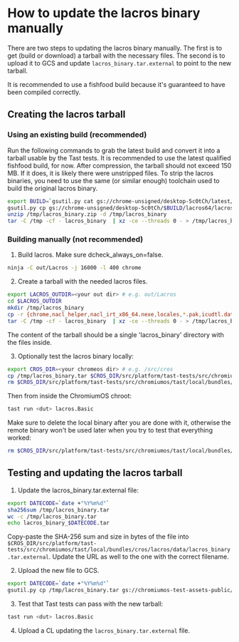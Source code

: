 # How to update the lacros binary manually

There are two steps to updating the lacros binary manually. The first is to
get (build or download) a tarball with the necessary files. The second is
to upload it to GCS and update `lacros_binary.tar.external` to point to the
new tarball.

It is recommended to use a fishfood build because it's guaranteed to have been
compiled correctly.

## Creating the lacros tarball
### Using an existing build (recommended)

Run the following commands to grab the latest build and convert it into a
tarball usable by the Tast tests. It is recommended to use the latest qualified
fishfood build, for now. After compression, the tarball should not exceed 150
MB. If it does, it is likely there were unstripped files. To strip the lacros
binaries, you need to use the same (or similar enough) toolchain used to build
the original lacros binary.

```sh
export BUILD=`gsutil.py cat gs://chrome-unsigned/desktop-5c0tCh/latest/linux64.txt`
gsutil.py cp gs://chrome-unsigned/desktop-5c0tCh/$BUILD/lacros64/lacros.zip /tmp/lacros_binary.zip
unzip /tmp/lacros_binary.zip -d /tmp/lacros_binary
tar -C /tmp -cf - lacros_binary  | xz -ce --threads 0 - > /tmp/lacros_binary.tar
```

### Building manually (not recommended)

1. Build lacros. Make sure dcheck_always_on=false.

```sh
ninja -C out/Lacros -j 16000 -l 400 chrome
```

2. Create a tarball with the needed lacros files.

```sh
export LACROS_OUTDIR=<your out dir> # e.g. out/Lacros
cd $LACROS_OUTDIR
mkdir /tmp/lacros_binary
cp -r {chrome,nacl_helper,nacl_irt_x86_64.nexe,locales,*.pak,icudtl.dat,snapshot_blob.bin,swiftshader,crashpad_handler,WidevineCdm} /tmp/lacros_binary
tar -C /tmp -cf - lacros_binary  | xz -ce --threads 0 - > /tmp/lacros_binary.tar
```

The content of the tarball should be a single 'lacros_binary' directory with the
files inside.

3. Optionally test the lacros binary locally:

```sh
export CROS_DIR=<your chromeos dir> # e.g. /src/cros
cp /tmp/lacros_binary.tar $CROS_DIR/src/platform/tast-tests/src/chromiumos/tast/local/bundles/cros/lacros/data
rm $CROS_DIR/src/platform/tast-tests/src/chromiumos/tast/local/bundles/cros/lacros/data/lacros_binary.tar.external
```
Then from inside the ChromiumOS chroot:

```sh
tast run <dut> lacros.Basic
```

Make sure to delete the local binary after you are done with it, otherwise the
remote binary won't be used later when you try to test that everything worked:

```sh
rm $CROS_DIR/src/platform/tast-tests/src/chromiumos/tast/local/bundles/cros/lacros/data/lacros_binary.tar
```

## Testing and updating the lacros tarball
1. Update the lacros_binary.tar.external file:

```sh
export DATECODE=`date +"%Y%m%d"`
sha256sum /tmp/lacros_binary.tar
wc -c /tmp/lacros_binary.tar
echo lacros_binary_$DATECODE.tar
```

Copy-paste the SHA-256 sum and size in bytes of the file into
`$CROS_DIR/src/platform/tast-tests/src/chromiumos/tast/local/bundles/cros/lacros/data/lacros_binary.tar.external`.
Update the URL as well to the one with the correct filename.

2. Upload the new file to GCS.

```sh
export DATECODE=`date +"%Y%m%d"`
gsutil.py cp /tmp/lacros_binary.tar gs://chromiumos-test-assets-public/tast/cros/lacros/lacros_binary_$DATECODE.tar
```

3. Test that Tast tests can pass with the new tarball:

```sh
tast run <dut> lacros.Basic
```

4. Upload a CL updating the `lacros_binary.tar.external` file.
